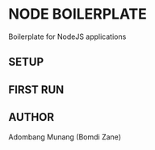 # NODE BOILERPLATE

Boilerplate for NodeJS applications

## SETUP



## FIRST RUN



## AUTHOR

Adombang Munang (Bomdi Zane)




